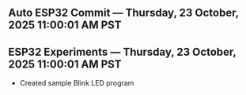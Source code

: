 ## Auto ESP32 Commit — Thursday, 23 October, 2025 11:00:01 AM PST
## ESP32 Experiments — Thursday, 23 October, 2025 11:00:01 AM PST
- Created sample Blink LED program
